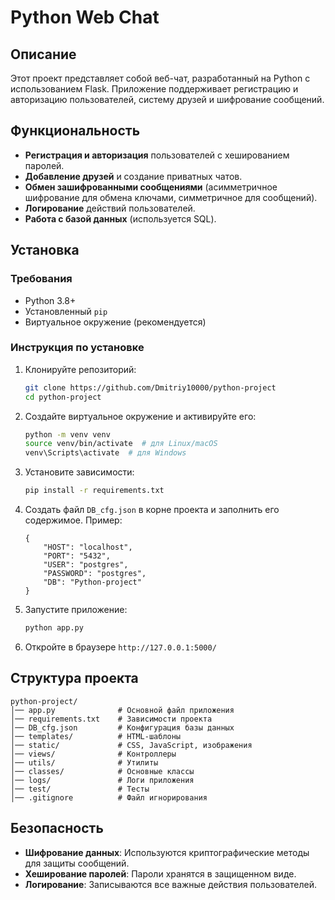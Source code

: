 # Python Web Chat

## Описание
Этот проект представляет собой веб-чат, разработанный на Python с использованием Flask. Приложение поддерживает регистрацию и авторизацию пользователей, систему друзей и шифрование сообщений.

## Функциональность
- **Регистрация и авторизация** пользователей с хешированием паролей.
- **Добавление друзей** и создание приватных чатов.
- **Обмен зашифрованными сообщениями** (асимметричное шифрование для обмена ключами, симметричное для сообщений).
- **Логирование** действий пользователей.
- **Работа с базой данных** (используется SQL).

## Установка
### Требования
- Python 3.8+
- Установленный `pip`
- Виртуальное окружение (рекомендуется)

### Инструкция по установке
1. Клонируйте репозиторий:
   ```sh
   git clone https://github.com/Dmitriy10000/python-project
   cd python-project
   ```
2. Создайте виртуальное окружение и активируйте его:
   ```sh
   python -m venv venv
   source venv/bin/activate  # для Linux/macOS
   venv\Scripts\activate  # для Windows
   ```
3. Установите зависимости:
   ```sh
   pip install -r requirements.txt
   ```
4. Создать файл `DB_cfg.json` в корне проекта и заполнить его содержимое.
	Пример:
	```
	{
		"HOST": "localhost",
		"PORT": "5432",
		"USER": "postgres",
		"PASSWORD": "postgres",
		"DB": "Python-project"
	}
5. Запустите приложение:
   ```sh
   python app.py
   ```
6. Откройте в браузере `http://127.0.0.1:5000/`

## Структура проекта
```
python-project/
│── app.py              # Основной файл приложения
│── requirements.txt    # Зависимости проекта
│── DB_cfg.json         # Конфигурация базы данных
│── templates/          # HTML-шаблоны
│── static/             # CSS, JavaScript, изображения
│── views/              # Контроллеры
│── utils/              # Утилиты
│── classes/            # Основные классы
│── logs/               # Логи приложения
│── test/               # Тесты
│── .gitignore          # Файл игнорирования
```

## Безопасность
- **Шифрование данных**: Используются криптографические методы для защиты сообщений.
- **Хеширование паролей**: Пароли хранятся в защищенном виде.
- **Логирование**: Записываются все важные действия пользователей.
